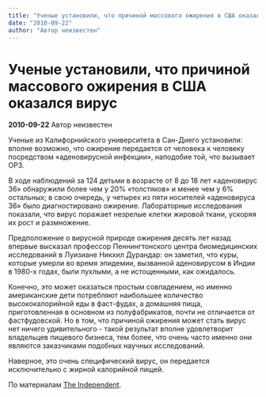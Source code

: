```yaml
---
title: "Ученые установили, что причиной массового ожирения в США оказался вирус"
date: "2010-09-22"
author: "Автор неизвестен"
---
```


# Ученые установили, что причиной массового ожирения в США оказался вирус

**2010-09-22** Автор неизвестен

Ученые из Калифорнийского университета в Сан-Диего установили: вполне возможно, что ожирение передается от человека к человеку посредством «аденовирусной инфекции», наподобие той, что вызывает ОРЗ.

В ходе наблюдений за 124 детьми в возрасте от 8 до 18 лет «аденовирус 36» обнаружили более чем у 20% «толстяков» и менее чем у 6% остальных; в свою очередь, у четырех из пяти носителей «аденовируса 36» было диагностировано ожирение. Лабораторные исследования показали, что вирус поражает незрелые клетки жировой ткани, ускоряя их рост и размножение.

Предположение о вирусной природе ожирения десять лет назад впервые высказал профессор Пеннингтонского центра биомедицинских исследований в Луизиане Никхил Дурандар: он заметил, что куры, которые умерли во время эпидемии, вызванной аденовирусом в Индии в 1980-х годах, были пухлыми, а не истощенными, как ожидалось.

Конечно, это может оказаться простым совпадением, но именно американские дети потребляют наибольшее количество высококалорийной еды в фаст-фудах, а домашняя пища, приготовленная в основном из полуфабрикатов, почти не отличается от фастфудовской. Но в том, что причиной ожирения может стать вирус нет ничего удивительного - такой результат вполне удовлетворит владельцев пищевого бизнеса, тем более, что очень часто именно они являются заказчиками подобных научных исследований.

Наверное, это очень специфический вирус, он передается исключительно с жирной калорийной пищей.

По материалам [The Independent](http://www.independent.co.uk/life-style/health-and-families/health-news/western-surge-in-obesity-may-have-been-caused-by-a-virus-2084737.html).